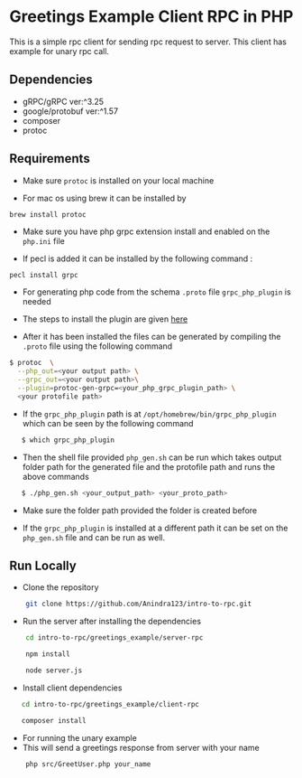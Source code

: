 # Greetings Example Client RPC in PHP

This is a simple rpc client for sending rpc request to server. This client has example for unary rpc call.

## Dependencies

- gRPC/gRPC ver:^3.25
- google/protobuf ver:^1.57
- composer
- protoc

## Requirements

- Make sure ``protoc`` is installed on your local machine

- For mac os using brew it can be installed by 
```shell
brew install protoc
```

- Make sure you have php grpc extension install and enabled on the ``php.ini`` file

- If pecl is added it can be installed by the following command :

```bash
pecl install grpc
```

- For generating php code from the schema ``.proto`` file ``grpc_php_plugin`` is needed 
- The steps to install the plugin are given [here](https://grpc.io/docs/languages/php/basics/)

- After it has been installed the files can be generated by compiling the ``.proto`` file using the following command

```bash
$ protoc  \
  --php_out=<your output path> \
  --grpc_out=<your output path>\
  --plugin=protoc-gen-grpc=<your_php_grpc_plugin_path> \
  <your protofile path>
```

- If the ``grpc_php_plugin`` path is at ``/opt/homebrew/bin/grpc_php_plugin`` which can be seen by the following command
```bash
   $ which grpc_php_plugin
```

- Then the shell file provided ``php_gen.sh`` can be run which takes output folder path for the generated file and the protofile path and runs the above commands

```bash
   $ ./php_gen.sh <your_output_path> <your_proto_path>
```

- Make sure the folder path provided the folder is created before


- If the ``grpc_php_plugin`` is installed at a different path it can be set on the ``php_gen.sh`` file and can be run as well.

## Run Locally

- Clone the repository

```bash
    git clone https://github.com/Anindra123/intro-to-rpc.git
```

- Run the server after installing the dependencies

```bash
    cd intro-to-rpc/greetings_example/server-rpc

    npm install

    node server.js
```

- Install client dependencies

```bash
   cd intro-to-rpc/greetings_example/client-rpc

   composer install
```

- For running the unary example
- This will send a greetings response from server with your name

```bash
    php src/GreetUser.php your_name
```





